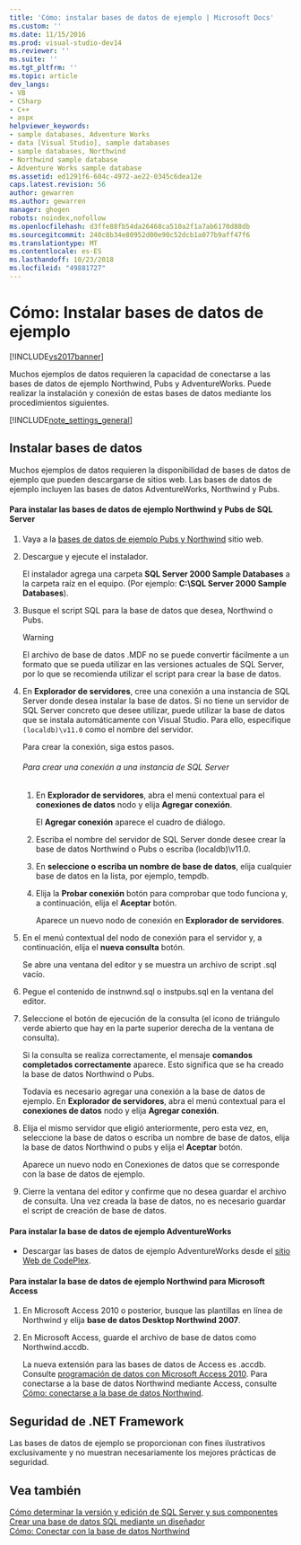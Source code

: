 ```yaml
---
title: 'Cómo: instalar bases de datos de ejemplo | Microsoft Docs'
ms.custom: ''
ms.date: 11/15/2016
ms.prod: visual-studio-dev14
ms.reviewer: ''
ms.suite: ''
ms.tgt_pltfrm: ''
ms.topic: article
dev_langs:
- VB
- CSharp
- C++
- aspx
helpviewer_keywords:
- sample databases, Adventure Works
- data [Visual Studio], sample databases
- sample databases, Northwind
- Northwind sample database
- Adventure Works sample database
ms.assetid: ed1291f6-604c-4972-ae22-0345c6dea12e
caps.latest.revision: 56
author: gewarren
ms.author: gewarren
manager: ghogen
robots: noindex,nofollow
ms.openlocfilehash: d3ffe88fb54da26468ca510a2f1a7ab6170d88db
ms.sourcegitcommit: 240c8b34e80952d00e90c52dcb1a077b9aff47f6
ms.translationtype: MT
ms.contentlocale: es-ES
ms.lasthandoff: 10/23/2018
ms.locfileid: "49881727"
---
```

# <a name="how-to-install-sample-databases"></a>Cómo: Instalar bases de datos de ejemplo
[!INCLUDE[vs2017banner](../includes/vs2017banner.md)]

Muchos ejemplos de datos requieren la capacidad de conectarse a las bases de datos de ejemplo Northwind, Pubs y AdventureWorks. Puede realizar la instalación y conexión de estas bases de datos mediante los procedimientos siguientes.  
  
 [!INCLUDE[note_settings_general](../includes/note-settings-general-md.md)]  
  
## <a name="installing-databases"></a>Instalar bases de datos  
 Muchos ejemplos de datos requieren la disponibilidad de bases de datos de ejemplo que pueden descargarse de sitios web. Las bases de datos de ejemplo incluyen las bases de datos AdventureWorks, Northwind y Pubs.  
  
#### <a name="to-install-the-northwind-and-pubs-sample-databases-for-sql-server"></a>Para instalar las bases de datos de ejemplo Northwind y Pubs de SQL Server  
  
1.  Vaya a la [bases de datos de ejemplo Pubs y Northwind](http://go.microsoft.com/fwlink?linkid=64296) sitio web.  
  
2.  Descargue y ejecute el instalador.  
  
     El instalador agrega una carpeta **SQL Server 2000 Sample Databases** a la carpeta raíz en el equipo. (Por ejemplo: **C:\SQL Server 2000 Sample Databases**).  
  
3.  Busque el script SQL para la base de datos que desea, Northwind o Pubs.  
  
    > [!WARNING]
    >  El archivo de base de datos .MDF no se puede convertir fácilmente a un formato que se pueda utilizar en las versiones actuales de SQL Server, por lo que se recomienda utilizar el script para crear la base de datos.  
  
4.  En **Explorador de servidores**, cree una conexión a una instancia de SQL Server donde desea instalar la base de datos. Si no tiene un servidor de SQL Server concreto que desee utilizar, puede utilizar la base de datos que se instala automáticamente con Visual Studio. Para ello, especifique `(localdb)\v11.0` como el nombre del servidor.  
  
     Para crear la conexión, siga estos pasos.  
  
    ###### <a name="to-create-a-connection-to-an-instance-of-sql-server"></a>Para crear una conexión a una instancia de SQL Server  
  
    1.  En **Explorador de servidores**, abra el menú contextual para el **conexiones de datos** nodo y elija **Agregar conexión**.  
  
         El **Agregar conexión** aparece el cuadro de diálogo.  
  
    2.  Escriba el nombre del servidor de SQL Server donde desee crear la base de datos Northwind o Pubs o escriba (localdb)\v11.0.  
  
    3.  En **seleccione o escriba un nombre de base de datos**, elija cualquier base de datos en la lista, por ejemplo, tempdb.  
  
    4.  Elija la **Probar conexión** botón para comprobar que todo funciona y, a continuación, elija el **Aceptar** botón.  
  
         Aparece un nuevo nodo de conexión en **Explorador de servidores**.  
  
5.  En el menú contextual del nodo de conexión para el servidor y, a continuación, elija el **nueva consulta** botón.  
  
     Se abre una ventana del editor y se muestra un archivo de script .sql vacío.  
  
6.  Pegue el contenido de instnwnd.sql o instpubs.sql en la ventana del editor.  
  
7.  Seleccione el botón de ejecución de la consulta (el icono de triángulo verde abierto que hay en la parte superior derecha de la ventana de consulta).  
  
     Si la consulta se realiza correctamente, el mensaje **comandos completados correctamente** aparece. Esto significa que se ha creado la base de datos Northwind o Pubs.  
  
     Todavía es necesario agregar una conexión a la base de datos de ejemplo. En **Explorador de servidores**, abra el menú contextual para el **conexiones de datos** nodo y elija **Agregar conexión**.  
  
8.  Elija el mismo servidor que eligió anteriormente, pero esta vez, en, seleccione la base de datos o escriba un nombre de base de datos, elija la base de datos Northwind o pubs y elija el **Aceptar** botón.  
  
     Aparece un nuevo nodo en Conexiones de datos que se corresponde con la base de datos de ejemplo.  
  
9. Cierre la ventana del editor y confirme que no desea guardar el archivo de consulta. Una vez creada la base de datos, no es necesario guardar el script de creación de base de datos.  
  
#### <a name="to-install-the-adventureworks-sample-databases"></a>Para instalar la base de datos de ejemplo AdventureWorks  
  
-   Descargar las bases de datos de ejemplo AdventureWorks desde el [sitio Web de CodePlex](http://go.microsoft.com/fwlink/?linkid=87843).  
  
#### <a name="to-install-the-northwind-sample-database-for-microsoft-access"></a>Para instalar la base de datos de ejemplo Northwind para Microsoft Access  
  
1. En Microsoft Access 2010 o posterior, busque las plantillas en línea de Northwind y elija **base de datos Desktop Northwind 2007**.  
  
2. En Microsoft Access, guarde el archivo de base de datos como Northwind.accdb.  
  
   La nueva extensión para las bases de datos de Access es .accdb. Consulte [programación de datos con Microsoft Access 2010](http://msdn.microsoft.com/library/office/ff965871.aspx). Para conectarse a la base de datos Northwind mediante Access, consulte [Cómo: conectarse a la base de datos Northwind](../data-tools/how-to-connect-to-the-northwind-database.md).  
  
## <a name="net-framework-security"></a>Seguridad de .NET Framework  
 Las bases de datos de ejemplo se proporcionan con fines ilustrativos exclusivamente y no muestran necesariamente los mejores prácticas de seguridad.  
  
## <a name="see-also"></a>Vea también  
 [Cómo determinar la versión y edición de SQL Server y sus componentes](http://support.microsoft.com/kb/321185)   
 [Crear una base de datos SQL mediante un diseñador](../data-tools/create-a-sql-database-by-using-a-designer.md)   
 [Cómo: Conectar con la base de datos Northwind](../data-tools/how-to-connect-to-the-northwind-database.md)